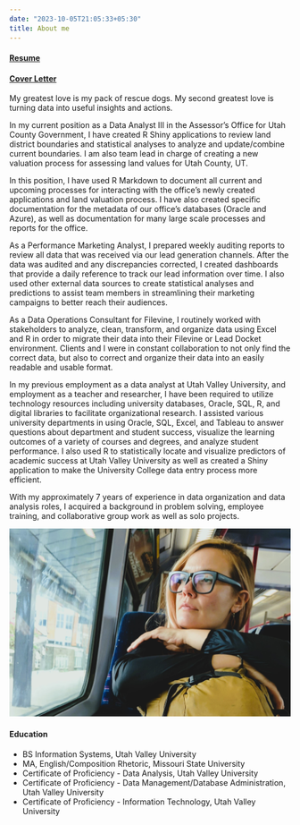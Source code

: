 ```yaml
---
date: "2023-10-05T21:05:33+05:30"
title: About me
---
```


#### [Resume](https://drive.google.com/file/d/18ovFEgYAbvRgCV6bSXoh5qDJXX_6cfYU/view?usp=sharing "Follow for my resume!")

#### [**Cover Letter**](https://drive.google.com/file/d/1qyt2a9eO6s0aC9ibKAiMPpENOauB9ADa/view?usp=sharing "Follow for my cover letter")

My greatest love is my pack of rescue dogs. My second greatest love is turning data into useful insights and actions.

In my current position as a Data Analyst III in the Assessor’s Office for Utah County Government, I have created R Shiny applications to review land district boundaries and statistical analyses to analyze and update/combine current boundaries. I am also team lead in charge of creating a new valuation process for assessing land values for Utah County, UT.

In this position, I have used R Markdown to document all current and upcoming processes for interacting with the office’s newly created applications and land valuation process. I have also created specific documentation for the metadata of our office’s databases (Oracle and Azure), as well as documentation for many large scale processes and reports for the office.

As a Performance Marketing Analyst, I prepared weekly auditing reports to review all data that was received via our lead generation channels. After the data was audited and any discrepancies corrected, I created dashboards that provide a daily reference to track our lead information over time. I also used other external data sources to create statistical analyses and predictions to assist team members in streamlining their marketing campaigns to better reach their audiences.

As a Data Operations Consultant for Filevine, I routinely worked with stakeholders to analyze, clean, transform, and organize data using Excel and R in order to migrate their data into their Filevine or Lead Docket environment. Clients and I were in constant collaboration to not only find the correct data, but also to correct and organize their data into an easily readable and usable format.

In my previous employment as a data analyst at Utah Valley University, and employment as a teacher and researcher, I have been required to utilize technology resources including university databases, Oracle, SQL, R, and digital libraries to facilitate organizational research. I assisted various university departments in using Oracle, SQL, Excel, and Tableau to answer questions about department and student success, visualize the learning outcomes of a variety of courses and degrees, and analyze student performance. I also used R to statistically locate and visualize predictors of academic success at Utah Valley University as well as created a Shiny application to make the University College data entry process more efficient.

With my approximately 7 years of experience in data organization and data analysis roles, I acquired a background in problem solving, employee training, and collaborative group work as well as solo projects.

![This is me](Me_TrainFr2.jpg)

#### Education

-   BS Information Systems, Utah Valley University
-   MA, English/Composition Rhetoric, Missouri State University
-   Certificate of Proficiency - Data Analysis, Utah Valley University
-   Certificate of Proficiency - Data Management/Database Administration, Utah Valley University
-   Certificate of Proficiency - Information Technology, Utah Valley University
